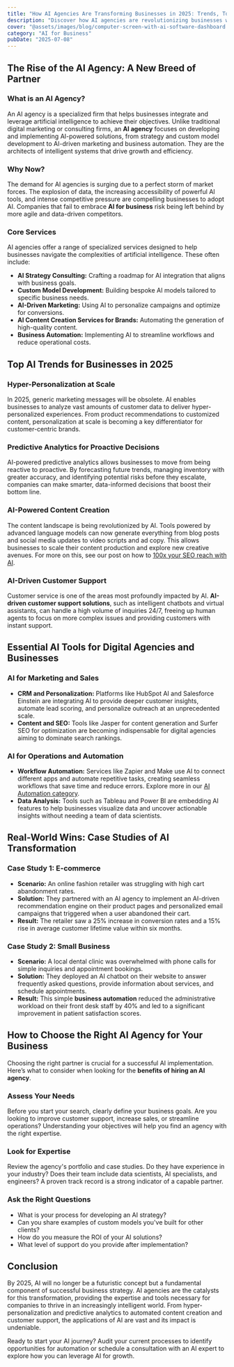 ```yaml
---
title: "How AI Agencies Are Transforming Businesses in 2025: Trends, Tools, and Real-World Wins (2.5-pro)"
description: "Discover how AI agencies are revolutionizing businesses with the latest trends, tools, and real-world success stories. Learn how to leverage AI for growth in 2025."
cover: "@assets/images/blog/computer-screen-with-ai-software-dashboard.jpg"
category: "AI for Business"
pubDate: "2025-07-08"
---
```


## The Rise of the AI Agency: A New Breed of Partner

### What is an AI Agency?

An AI agency is a specialized firm that helps businesses integrate and leverage artificial intelligence to achieve their objectives. Unlike traditional digital marketing or consulting firms, an **AI agency** focuses on developing and implementing AI-powered solutions, from strategy and custom model development to AI-driven marketing and business automation. They are the architects of intelligent systems that drive growth and efficiency.

### Why Now?

The demand for AI agencies is surging due to a perfect storm of market forces. The explosion of data, the increasing accessibility of powerful AI tools, and intense competitive pressure are compelling businesses to adopt AI. Companies that fail to embrace **AI for business** risk being left behind by more agile and data-driven competitors.

### Core Services

AI agencies offer a range of specialized services designed to help businesses navigate the complexities of artificial intelligence. These often include:

- **AI Strategy Consulting:** Crafting a roadmap for AI integration that aligns with business goals.
- **Custom Model Development:** Building bespoke AI models tailored to specific business needs.
- **AI-Driven Marketing:** Using AI to personalize campaigns and optimize for conversions.
- **AI Content Creation Services for Brands:** Automating the generation of high-quality content.
- **Business Automation:** Implementing AI to streamline workflows and reduce operational costs.

## Top AI Trends for Businesses in 2025

### Hyper-Personalization at Scale

In 2025, generic marketing messages will be obsolete. AI enables businesses to analyze vast amounts of customer data to deliver hyper-personalized experiences. From product recommendations to customized content, personalization at scale is becoming a key differentiator for customer-centric brands.

### Predictive Analytics for Proactive Decisions

AI-powered predictive analytics allows businesses to move from being reactive to proactive. By forecasting future trends, managing inventory with greater accuracy, and identifying potential risks before they escalate, companies can make smarter, data-informed decisions that boost their bottom line.

### AI-Powered Content Creation

The content landscape is being revolutionized by AI. Tools powered by advanced language models can now generate everything from blog posts and social media updates to video scripts and ad copy. This allows businesses to scale their content production and explore new creative avenues. For more on this, see our post on how to [100x your SEO reach with AI](https://ai-powered-astro-template.pages.dev/blog/100x-seo-reach-ai-tools-strategy/).

### AI-Driven Customer Support

Customer service is one of the areas most profoundly impacted by AI. **AI-driven customer support solutions**, such as intelligent chatbots and virtual assistants, can handle a high volume of inquiries 24/7, freeing up human agents to focus on more complex issues and providing customers with instant support.

## Essential AI Tools for Digital Agencies and Businesses

### AI for Marketing and Sales

- **CRM and Personalization:** Platforms like HubSpot AI and Salesforce Einstein are integrating AI to provide deeper customer insights, automate lead scoring, and personalize outreach at an unprecedented scale.
- **Content and SEO:** Tools like Jasper for content generation and Surfer SEO for optimization are becoming indispensable for digital agencies aiming to dominate search rankings.

### AI for Operations and Automation

- **Workflow Automation:** Services like Zapier and Make use AI to connect different apps and automate repetitive tasks, creating seamless workflows that save time and reduce errors. Explore more in our [AI Automation category](https://ai-powered-astro-template.pages.dev/blog/category/ai%20automation/).
- **Data Analysis:** Tools such as Tableau and Power BI are embedding AI features to help businesses visualize data and uncover actionable insights without needing a team of data scientists.

## Real-World Wins: Case Studies of AI Transformation

### Case Study 1: E-commerce

- **Scenario:** An online fashion retailer was struggling with high cart abandonment rates.
- **Solution:** They partnered with an AI agency to implement an AI-driven recommendation engine on their product pages and personalized email campaigns that triggered when a user abandoned their cart.
- **Result:** The retailer saw a 25% increase in conversion rates and a 15% rise in average customer lifetime value within six months.

### Case Study 2: Small Business

- **Scenario:** A local dental clinic was overwhelmed with phone calls for simple inquiries and appointment bookings.
- **Solution:** They deployed an AI chatbot on their website to answer frequently asked questions, provide information about services, and schedule appointments.
- **Result:** This simple **business automation** reduced the administrative workload on their front desk staff by 40% and led to a significant improvement in patient satisfaction scores.

## How to Choose the Right AI Agency for Your Business

Choosing the right partner is crucial for a successful AI implementation. Here’s what to consider when looking for the **benefits of hiring an AI agency**.

### Assess Your Needs

Before you start your search, clearly define your business goals. Are you looking to improve customer support, increase sales, or streamline operations? Understanding your objectives will help you find an agency with the right expertise.

### Look for Expertise

Review the agency's portfolio and case studies. Do they have experience in your industry? Does their team include data scientists, AI specialists, and engineers? A proven track record is a strong indicator of a capable partner.

### Ask the Right Questions

- What is your process for developing an AI strategy?
- Can you share examples of custom models you've built for other clients?
- How do you measure the ROI of your AI solutions?
- What level of support do you provide after implementation?

## Conclusion

By 2025, AI will no longer be a futuristic concept but a fundamental component of successful business strategy. AI agencies are the catalysts for this transformation, providing the expertise and tools necessary for companies to thrive in an increasingly intelligent world. From hyper-personalization and predictive analytics to automated content creation and customer support, the applications of AI are vast and its impact is undeniable.

Ready to start your AI journey? Audit your current processes to identify opportunities for automation or schedule a consultation with an AI expert to explore how you can leverage AI for growth.
